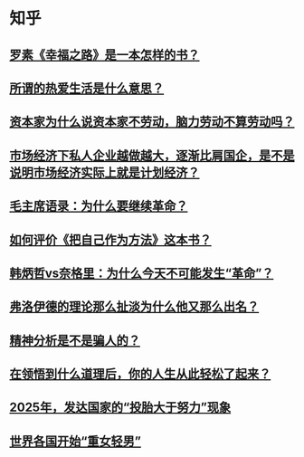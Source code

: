 # 知乎

## [罗素《幸福之路》是一本怎样的书？](https://www.zhihu.com/question/60279831/answer/2337245593)

## [所谓的热爱生活是什么意思？](https://www.zhihu.com/question/536942405/answer/2522841248)

## [资本家为什么说资本家不劳动，脑力劳动不算劳动吗？](https://www.zhihu.com/question/611703561/answer/3172371821)

## [市场经济下私人企业越做越大，逐渐比肩国企，是不是说明市场经济实际上就是计划经济？](https://www.zhihu.com/question/656893314/answer/3528784118)

## [毛主席语录：为什么要继续革命？](https://zhuanlan.zhihu.com/p/673585113)

## [如何评价《把自己作为方法》这本书？](https://www.zhihu.com/question/422262984/answer/1538925332)

## [韩炳哲vs奈格里：为什么今天不可能发生“革命”？](https://zhuanlan.zhihu.com/p/1902767517421791212)

## [弗洛伊德的理论那么扯淡为什么他又那么出名？](https://www.zhihu.com/question/268161638/answer/1890548343572242841)

## [精神分析是不是骗人的？](https://www.zhihu.com/question/518357127/answer/123449805094)

## [在领悟到什么道理后，你的人生从此轻松了起来？](https://www.zhihu.com/question/467881890/answer/1895834961203930913)

## [2025年，发达国家的“投胎大于努力”现象](https://zhuanlan.zhihu.com/p/26936523092)

## [世界各国开始“重女轻男”](https://zhuanlan.zhihu.com/p/1914135187379421944)
